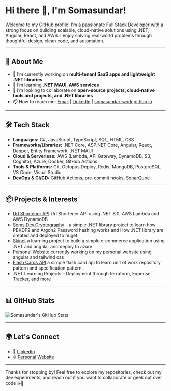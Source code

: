 # Hi there 👋, I'm Somasundar!

Welcome to my GitHub profile! I'm a passionate Full Stack Developer with a strong focus on building scalable, cloud-native solutions using .NET, Angular, React, and AWS. I enjoy solving real-world problems through thoughtful design, clean code, and automation.

---

## 🚀 About Me

- 🔭 I’m currently working on **multi-tenant SaaS apps and lightweight .NET libraries**
- 🌱 I’m learning **.NET MAUI, AWS services**
- 👯 I’m looking to collaborate on **open-source projects, cloud-native tools and projects, and .NET libraries**
- 📫 How to reach me: [Email](mailto:somasundar.work@outlook.com) | [LinkedIn](https://www.linkedin.com/in/somasundar-work/) | [somasundar-work.github.io](https://somasundar-work.github.io)

---

## 🛠️ Tech Stack

- **Languages:** C#, JavaScript, TypeScript, SQL, HTML, CSS
- **Frameworks/Libraries:** .NET Core, ASP.NET Core, Angular, React, Dapper, Entity Framework, .NET MAUI
- **Cloud & Serverless:** AWS (Lambda, API Gateway, DynamoDB, S3, Cognito), Azure, Docker, GitHub Actions
- **Tools & Platforms:** Git, Octopus Deploy, Redis, MongoDB, PostgreSQL, VS Code, Visual Studio
- **DevOps & CI/CD:** GitHub Actions, pre-commit hooks, SonarQube

---

## 📦 Projects & Interests

- [Url Shortener API](https://github.com/somasundar-work/UrlShortenerAPI) Url Shortener API using .NET 8.0, AWS Lambda and AWS DynamoDB
- [Soms.Dev.Cryptography](https://github.com/somasundar-work/Soms.Dev.Cryptography) – a simple .NET library project to learn how PBKDF2 and Argon2 Password hashing works and How .NET library are created and deployed to nuget.
- [Skinet](https://github.com/somasundar-work/Skinet) a learning project to build a simple e-commerce application using .NET and angular and deploy to azure.
- [Personal Website](https://somasundar-work.github.io) currently working on my personal website using angular and tailwind css
- [Flash Cards API](https://github.com/somasundar-work/FlashCards) a simple flash card api to learn unit of work repository pattern and specification pattern.
- .NET Learning Projects – Deployment through terraform, Expense Tracker, and more

---

## 📊 GitHub Stats

![Somasundar's GitHub Stats](https://github-readme-stats.vercel.app/api?username=somasundar-work&show_icons=true&theme=radical)

---

## 🌍 Let's Connect

- 🔗 [LinkedIn](https://www.linkedin.com/in/somasundar-work/)
- 🌐 [Personal Website](https://somasundar-work.github.io) 

---

Thanks for stopping by! Feel free to explore my repositories, check out my dev experiments, and reach out if you want to collaborate or geek out over code ☕🚀
